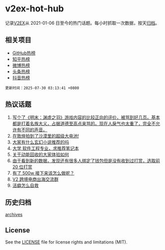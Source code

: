 # v2ex-hot-hub

 记录[V2EX](https://www.v2ex.com/)从 2021-01-06 日至今的热门话题。每小时抓取一次数据，按天[归档](archives)。
 
 ## 相关项目

- [GitHub热榜](https://github.com/snaildev/github-hot-hub)
- [知乎热榜](https://github.com/snaildev/zhihu-hot-hub)
- [微博热榜](https://github.com/snaildev/weibo-hot-hub)
- [头条热榜](https://github.com/snaildev/toutiao-hot-hub)
- [抖音热榜](https://github.com/snaildev/douyin-hot-hub)


 `更新时间：2025-07-30 03:13:41 +0800`

## 热议话题

1. [写个了《明末：渊虚之羽》游戏内容的比较正向的评价，被骂到好几页。基本都是打着名族大义，占据道德至高点来骂的。现在人戾气也太重了，完全不允许有不同的声音。](https://www.v2ex.com/t/1148382)
1. [在敦煌拍到了沙漠里的超级大电池!](https://www.v2ex.com/t/1148402)
1. [大家有什么玄幻小说推荐的吗](https://www.v2ex.com/t/1148372)
1. [大学 软件工程专业，求推荐笔记本](https://www.v2ex.com/t/1148419)
1. [关于动能回收的大家体验如何](https://www.v2ex.com/t/1148397)
1. [由于看到新的数据，发现还有很多人绑定了钱包但是没有收到过打赏，选取前 20 位打赏](https://www.v2ex.com/t/1148401)
1. [有了 500w 接下来该怎么做呢？](https://www.v2ex.com/t/1148505)
1. [V2 跨境电商出海交流群](https://www.v2ex.com/t/1148448)
1. [洁癖怎么自救](https://www.v2ex.com/t/1148477)

## 历史归档

[archives](archives)

## License

See the [LICENSE](LICENSE) file for license rights and limitations (MIT).
